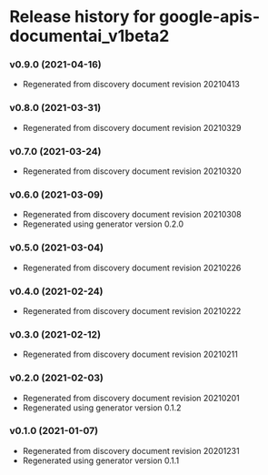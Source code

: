 # Release history for google-apis-documentai_v1beta2

### v0.9.0 (2021-04-16)

* Regenerated from discovery document revision 20210413

### v0.8.0 (2021-03-31)

* Regenerated from discovery document revision 20210329

### v0.7.0 (2021-03-24)

* Regenerated from discovery document revision 20210320

### v0.6.0 (2021-03-09)

* Regenerated from discovery document revision 20210308
* Regenerated using generator version 0.2.0

### v0.5.0 (2021-03-04)

* Regenerated from discovery document revision 20210226

### v0.4.0 (2021-02-24)

* Regenerated from discovery document revision 20210222

### v0.3.0 (2021-02-12)

* Regenerated from discovery document revision 20210211

### v0.2.0 (2021-02-03)

* Regenerated from discovery document revision 20210201
* Regenerated using generator version 0.1.2

### v0.1.0 (2021-01-07)

* Regenerated from discovery document revision 20201231
* Regenerated using generator version 0.1.1

